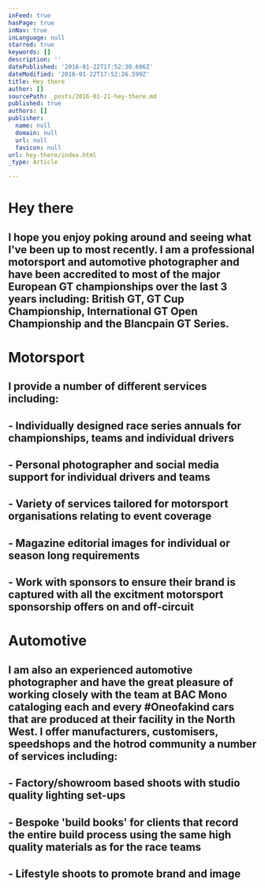 ```yaml
---
inFeed: true
hasPage: true
inNav: true
inLanguage: null
starred: true
keywords: []
description: ''
datePublished: '2016-01-22T17:52:30.606Z'
dateModified: '2016-01-22T17:52:26.599Z'
title: Hey there
author: []
sourcePath: _posts/2016-01-21-hey-there.md
published: true
authors: []
publisher:
  name: null
  domain: null
  url: null
  favicon: null
url: hey-there/index.html
_type: Article

---
```

# Hey there

## I hope you enjoy poking around and seeing what I've been up to most recently. I am a professional motorsport and automotive photographer and have been accredited to most of the major European GT championships over the last 3 years including: British GT, GT Cup Championship, International GT Open Championship and the Blancpain GT Series. 

# 

# Motorsport

## I provide a number of different services including:

## - Individually designed race series annuals for championships, teams and individual drivers

## - Personal photographer and social media support for individual drivers and teams

## - Variety of services tailored for motorsport organisations relating to event coverage

## - Magazine editorial images for individual or season long requirements

## - Work with sponsors to ensure their brand is captured with all the excitment motorsport sponsorship offers on and off-circuit

# 

# Automotive

## I am also an experienced automotive photographer and have the great pleasure of working closely with the team at BAC Mono cataloging each and every \#Oneofakind cars that are produced at their facility in the North West.  I offer manufacturers, customisers, speedshops and the hotrod community a number of services including:

## - Factory/showroom based shoots with studio quality lighting set-ups

## - Bespoke 'build books' for clients that record the entire build process using the same high quality materials as for the race teams

## - Lifestyle shoots to promote brand and image